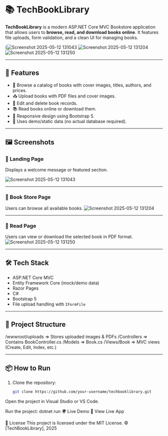 # 📚 TechBookLibrary

**TechBookLibrary** is a modern ASP.NET Core MVC Bookstore application that allows users to **browse, read, and download books online**. It features file uploads, form validation, and a clean UI for managing books.

(![Screenshot 2025-05-12 131043](https://github.com/user-attachments/assets/fffde650-0a07-47f3-b06e-f2995030532e)
![Screenshot 2025-05-12 131204](https://github.com/user-attachments/assets/65e0feab-175a-4c26-92f1-4ff4b8d2735c)
![Screenshot 2025-05-12 131250](https://github.com/user-attachments/assets/0c608e4f-bc8c-47e3-8078-52561b74aed6)


---

## 🚀 Features

- 📖 Browse a catalog of books with cover images, titles, authors, and prices.
- 📥 Upload books with PDF files and cover images.
- 📝 Edit and delete book records.
- 📚 Read books online or download them.
- 🎨 Responsive design using Bootstrap 5.
- 🧪 Uses demo/static data (no actual database required).

---

## 🖼 Screenshots

### 🔹 Landing Page
Displays a welcome message or featured section.

![Screenshot 2025-05-12 131043](https://github.com/user-attachments/assets/62179d90-bdac-4700-966d-4825ff95312e)

---

### 🔹 Book Store Page
Users can browse all available books.
![Screenshot 2025-05-12 131204](https://github.com/user-attachments/assets/490172cf-3fc6-4b5d-a984-0aa4112431cd)

---

### 🔹 Read Page
Users can view or download the selected book in PDF format.
![Screenshot 2025-05-12 131250](https://github.com/user-attachments/assets/fc07a72f-8d75-4407-8d08-307d0e8752d3)

---

## 🛠 Tech Stack

- ASP.NET Core MVC
- Entity Framework Core (mock/demo data)
- Razor Pages
- C#
- Bootstrap 5
- File upload handling with `IFormFile`

---

## 📁 Project Structure

/wwwroot/uploads => Stores uploaded images & PDFs
/Controllers => Contains BookController.cs
/Models => Book.cs
/Views/Book => MVC views (Create, Edit, Index, etc.)

---

## 📦 How to Run

1. Clone the repository:
   ```bash
   git clone https://github.com/your-username/techbooklibrary.git
Open the project in Visual Studio or VS Code.

Run the project:
dotnet run
🌍 Live Demo
🔗 View Live App

📃 License
This project is licensed under the MIT License.
© [TechBookLibrary], 2025
